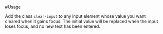 #Usage

Add the class `clear-input` to any input element whose value you want cleared when it gains focus.  The initial value will be replaced when the input loses focus, and no new text has been entered.